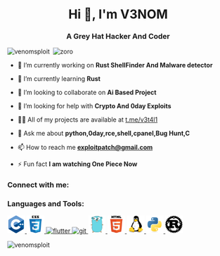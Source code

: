 <h1 align="center">Hi 👋, I'm V3NOM</h1>
<h3 align="center">A Grey Hat Hacker And Coder</h3>
<img align="right"alt="zoro" width="400" src="https://media.tenor.com/re-mTjTLwIoAAAAM/zoro.gif"
<p align="left"> <img src="https://komarev.com/ghpvc/?username=venomsploit&label=Profile%20views&color=0e75b6&style=flat" alt="venomsploit" /> </p>

- 🔭 I’m currently working on **Rust ShellFinder And Malware detector**

- 🌱 I’m currently learning **Rust**

- 👯 I’m looking to collaborate on **Ai Based Project**

- 🤝 I’m looking for help with **Crypto And 0day Exploits**

- 👨‍💻 All of my projects are available at [t.me/v3t4l1](t.me/v3t4l1)

- 💬 Ask me about **python,0day,rce,shell,cpanel,Bug Hunt,C**

- 📫 How to reach me **exploitpatch@gmail.com**

- ⚡ Fun fact **I am watching One Piece Now**

<h3 align="left">Connect with me:</h3>
<p align="left">
</p>

<h3 align="left">Languages and Tools:</h3>
<p align="left"> <a href="https://www.w3schools.com/cpp/" target="_blank" rel="noreferrer"> <img src="https://raw.githubusercontent.com/devicons/devicon/master/icons/cplusplus/cplusplus-original.svg" alt="cplusplus" width="40" height="40"/> </a> <a href="https://www.w3schools.com/css/" target="_blank" rel="noreferrer"> <img src="https://raw.githubusercontent.com/devicons/devicon/master/icons/css3/css3-original-wordmark.svg" alt="css3" width="40" height="40"/> </a> <a href="https://flutter.dev" target="_blank" rel="noreferrer"> <img src="https://www.vectorlogo.zone/logos/flutterio/flutterio-icon.svg" alt="flutter" width="40" height="40"/> </a> <a href="https://git-scm.com/" target="_blank" rel="noreferrer"> <img src="https://www.vectorlogo.zone/logos/git-scm/git-scm-icon.svg" alt="git" width="40" height="40"/> </a> <a href="https://golang.org" target="_blank" rel="noreferrer"> <img src="https://raw.githubusercontent.com/devicons/devicon/master/icons/go/go-original.svg" alt="go" width="40" height="40"/> </a> <a href="https://www.w3.org/html/" target="_blank" rel="noreferrer"> <img src="https://raw.githubusercontent.com/devicons/devicon/master/icons/html5/html5-original-wordmark.svg" alt="html5" width="40" height="40"/> </a> <a href="https://www.linux.org/" target="_blank" rel="noreferrer"> <img src="https://raw.githubusercontent.com/devicons/devicon/master/icons/linux/linux-original.svg" alt="linux" width="40" height="40"/> </a> <a href="https://www.python.org" target="_blank" rel="noreferrer"> <img src="https://raw.githubusercontent.com/devicons/devicon/master/icons/python/python-original.svg" alt="python" width="40" height="40"/> </a> <a href="https://www.rust-lang.org" target="_blank" rel="noreferrer"> <img src="https://raw.githubusercontent.com/devicons/devicon/master/icons/rust/rust-plain.svg" alt="rust" width="40" height="40"/> </a> </p>

<p><img align="center" src="https://github-readme-stats.vercel.app/api/top-langs?username=venomsploit&show_icons=true&locale=en&layout=compact" alt="venomsploit" /></p>

